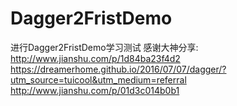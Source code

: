 ﻿# Dagger2FristDemo
进行Dagger2FristDemo学习测试
感谢大神分享:
http://www.jianshu.com/p/1d84ba23f4d2
https://dreamerhome.github.io/2016/07/07/dagger/?utm_source=tuicool&utm_medium=referral
http://www.jianshu.com/p/01d3c014b0b1
